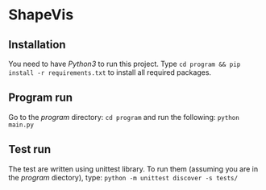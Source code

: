 # ShapeVis

## Installation
You need to have _Python3_ to run this project.
Type `cd program && pip install -r requirements.txt` to install all required packages.

## Program run
Go to the _program_ directory: `cd program` and run the following: `python main.py`

## Test run
The test are written using unittest library. To run them (assuming you are in the _program_ diectory), type: `python -m unittest discover -s tests/`
